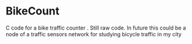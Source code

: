 # BikeCount
C code for a bike traffic counter .
Still raw code.
In future this could be a node of a traffic sensors network for studying bicycle traffic in my city

